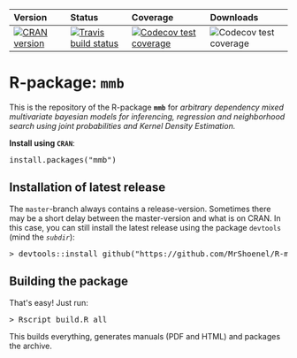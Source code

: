 |Version|Status|Coverage|Downloads|
|:-|:-|:-|:-|
|[![CRAN version](https://www.r-pkg.org/badges/version/mmb?r=1)](https://cran.r-project.org/package=mmb)|[![Travis build status](https://travis-ci.org/MrShoenel/R-mmb.svg?branch=master)](https://travis-ci.org/MrShoenel/R-mmb)|[![Codecov test coverage](https://codecov.io/gh/MrShoenel/R-mmb/branch/master/graph/badge.svg)](https://codecov.io/gh/MrShoenel/R-mmb?branch=master)|![Codecov test coverage](https://cranlogs.r-pkg.org/badges/mmb?color=brightgreen)|


# R-package: `mmb`
This is the repository of the R-package __`mmb`__ for _arbitrary dependency mixed multivariate bayesian models for inferencing, regression and neighborhood search using joint probabilities and Kernel Density Estimation._

__Install using `CRAN`__:
<pre>
install.packages("mmb")
</pre>

## Installation of latest release
The `master`-branch always contains a release-version. Sometimes there may be a short delay between the master-version and what is on CRAN. In this case, you can still install the latest release using the package `devtools` (mind the _`subdir`_):

<pre>
&gt; devtools::install_github("https://github.com/MrShoenel/R-mmb", subdir = "pkg/mmb", ref = "master")
</pre>

## Building the package
That's easy! Just run:

<pre>
&gt; Rscript build.R all
</pre>

This builds everything, generates manuals (PDF and HTML) and packages the archive.
